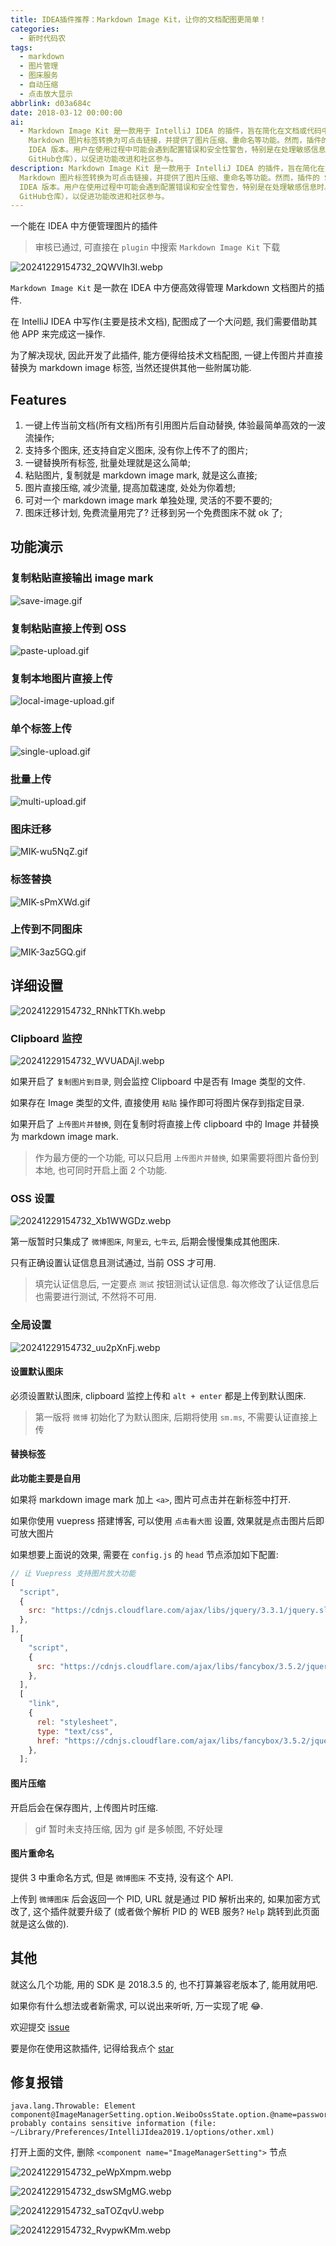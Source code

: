 ```yaml
---
title: IDEA插件推荐：Markdown Image Kit，让你的文档配图更简单！
categories:
  - 新时代码农
tags:
  - markdown
  - 图片管理
  - 图床服务
  - 自动压缩
  - 点击放大显示
abbrlink: d03a684c
date: 2018-03-12 00:00:00
ai:
  - Markdown Image Kit 是一款用于 IntelliJ IDEA 的插件，旨在简化在文档或代码中添加和管理图像的过程。该工具集成了多种在线图床服务（如微博、阿里云、七牛云等），允许用户轻松上传图片并使用快捷键进行操作。它支持将
    Markdown 图片标签转换为可点击链接，并提供了图片压缩、重命名等功能。然而，插件的 SDK 采用的是2018.3.5版本，且可能不兼容较早的 IntelliJ
    IDEA 版本。用户在使用过程中可能会遇到配置错误和安全性警告，特别是在处理敏感信息时。此外，插件还提供了一个问题报告渠道（GitHub issue）以及鼓励用户给予支持的方式（star
    GitHub仓库），以促进功能改进和社区参与。
description: Markdown Image Kit 是一款用于 IntelliJ IDEA 的插件，旨在简化在文档或代码中添加和管理图像的过程。该工具集成了多种在线图床服务（如微博、阿里云、七牛云等），允许用户轻松上传图片并使用快捷键进行操作。它支持将
  Markdown 图片标签转换为可点击链接，并提供了图片压缩、重命名等功能。然而，插件的 SDK 采用的是2018.3.5版本，且可能不兼容较早的 IntelliJ
  IDEA 版本。用户在使用过程中可能会遇到配置错误和安全性警告，特别是在处理敏感信息时。此外，插件还提供了一个问题报告渠道（GitHub issue）以及鼓励用户给予支持的方式（star
  GitHub仓库），以促进功能改进和社区参与。
---
```


一个能在 IDEA 中方便管理图片的插件

> 审核已通过, 可直接在 `plugin` 中搜索 `Markdown Image Kit` 下载

![20241229154732_2QWVIh3I.webp](20241229154732_2QWVIh3I.webp)

`Markdown Image Kit` 是一款在 IDEA 中方便高效得管理 Markdown 文档图片的插件.

在 IntelliJ IDEA 中写作(主要是技术文档), 配图成了一个大问题, 我们需要借助其他 APP 来完成这一操作.

为了解决现状, 因此开发了此插件, 能方便得给技术文档配图, 一键上传图片并直接替换为 markdown image 标签, 当然还提供其他一些附属功能.

## Features

1. 一键上传当前文档(所有文档)所有引用图片后自动替换, 体验最简单高效的一波流操作;
2. 支持多个图床, 还支持自定义图床, 没有你上传不了的图片;
3. 一键替换所有标签, 批量处理就是这么简单;
4. 粘贴图片, 复制就是 markdown image mark, 就是这么直接;
5. 图片直接压缩, 减少流量, 提高加载速度, 处处为你着想;
6. 可对一个 markdown image mark 单独处理, 灵活的不要不要的;
7. 图床迁移计划, 免费流量用完了? 迁移到另一个免费图床不就 ok 了;

## 功能演示

### 复制粘贴直接输出 image mark

![save-image.gif](save-image.gif)

### 复制粘贴直接上传到 OSS

![paste-upload.gif](paste-upload.gif)

### 复制本地图片直接上传

![local-image-upload.gif](local-image-upload.gif)

### 单个标签上传

![single-upload.gif](single-upload.gif)

### 批量上传

![multi-upload.gif](multi-upload.gif)

### 图床迁移

![MIK-wu5NqZ.gif](MIK-wu5NqZ.gif)

### 标签替换

![MIK-sPmXWd.gif](MIK-sPmXWd.gif)

### 上传到不同图床

![MIK-3az5GQ.gif](MIK-3az5GQ.gif)

## 详细设置

![20241229154732_RNhkTTKh.webp](20241229154732_RNhkTTKh.webp)

### Clipboard 监控

![20241229154732_WVUADAjI.webp](20241229154732_WVUADAjI.webp)

如果开启了 `复制图片到目录`, 则会监控 Clipboard 中是否有 Image 类型的文件.

如果存在 Image 类型的文件, 直接使用 `粘贴` 操作即可将图片保存到指定目录.

如果开启了 `上传图片并替换`, 则在复制时将直接上传 clipboard 中的 Image 并替换为 markdown image mark.

> 作为最方便的一个功能, 可以只启用 `上传图片并替换`, 如果需要将图片备份到本地, 也可同时开启上面 2 个功能.

### OSS 设置

![20241229154732_Xb1WWGDz.webp](20241229154732_Xb1WWGDz.webp)

第一版暂时只集成了 `微博图床`, `阿里云`, `七牛云`, 后期会慢慢集成其他图床.

只有正确设置认证信息且测试通过, 当前 OSS 才可用.

> 填完认证信息后, 一定要点 `测试` 按钮测试认证信息.
> 每次修改了认证信息后也需要进行测试, 不然将不可用.

### 全局设置

![20241229154732_uu2pXnFj.webp](20241229154732_uu2pXnFj.webp)

#### 设置默认图床

必须设置默认图床, clipboard 监控上传和 `alt + enter` 都是上传到默认图床.

> 第一版将 `微博` 初始化了为默认图床, 后期将使用 `sm.ms`, 不需要认证直接上传

#### 替换标签

**此功能主要是自用**

如果将 markdown image mark 加上 `<a>`, 图片可点击并在新标签中打开.

如果你使用 vuepress 搭建博客, 可以使用 `点击看大图` 设置, 效果就是点击图片后即可放大图片

如果想要上面说的效果, 需要在 `config.js` 的 `head` 节点添加如下配置:

```javascript
// 让 Vuepress 支持图片放大功能
[
  "script",
  {
    src: "https://cdnjs.cloudflare.com/ajax/libs/jquery/3.3.1/jquery.slim.min.js",
  },
],
  [
    "script",
    {
      src: "https://cdnjs.cloudflare.com/ajax/libs/fancybox/3.5.2/jquery.fancybox.min.js",
    },
  ],
  [
    "link",
    {
      rel: "stylesheet",
      type: "text/css",
      href: "https://cdnjs.cloudflare.com/ajax/libs/fancybox/3.5.2/jquery.fancybox.min.css",
    },
  ];
```

#### 图片压缩

开启后会在保存图片, 上传图片时压缩.

> gif 暂时未支持压缩, 因为 gif 是多帧图, 不好处理

#### 图片重命名

提供 3 中重命名方式, 但是 `微博图床` 不支持, 没有这个 API.

上传到 `微博图床` 后会返回一个 PID, URL 就是通过 PID 解析出来的,
如果加密方式改了, 这个插件就要升级了 (或者做个解析 PID 的 WEB 服务? `Help` 跳转到此页面就是这么做的).

## 其他

就这么几个功能, 用的 SDK 是 2018.3.5 的, 也不打算兼容老版本了, 能用就用吧.

如果你有什么想法或者新需求, 可以说出来听听, 万一实现了呢 😂.

欢迎提交 [issue](https://github.com/dong4j/markdown-image-kit/issues)

要是你在使用这款插件, 记得给我点个 [star](https://github.com/dong4j/markdown-image-kit)

## 修复报错

```
java.lang.Throwable: Element component@ImageManagerSetting.option.WeiboOssState.option.@name=password probably contains sensitive information (file: ~/Library/Preferences/IntelliJIdea2019.1/options/other.xml)
```

打开上面的文件, 删除 `<component name="ImageManagerSetting">` 节点

![20241229154732_peWpXmpm.webp](20241229154732_peWpXmpm.webp)

![20241229154732_dswSMgMG.webp](20241229154732_dswSMgMG.webp)

![20241229154732_saTOZqvU.webp](20241229154732_saTOZqvU.webp)

![20241229154732_RvypwKMm.webp](20241229154732_RvypwKMm.webp)
